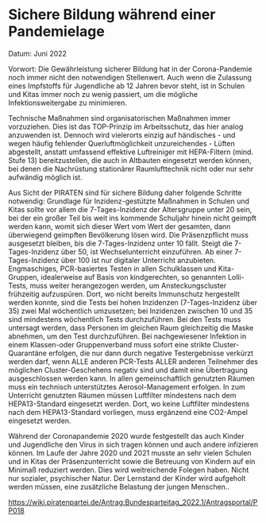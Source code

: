 # Sichere Bildung während einer Pandemielage

Datum: Juni 2022

Vorwort: Die Gewährleistung sicherer Bildung hat in der Corona-Pandemie noch immer nicht den notwendigen Stellenwert. Auch wenn die Zulassung eines Impfstoffs für Jugendliche ab 12 Jahren bevor steht, ist in Schulen und Kitas immer noch zu wenig passiert, um die mögliche Infektionsweitergabe zu minimieren.

Technische Maßnahmen sind organisatorischen Maßnahmen immer vorzuziehen. Dies ist das TOP-Prinzip im Arbeitsschutz, das hier analog anzuwenden ist. Dennoch wird vielerorts einzig auf händisches - und wegen häufig fehlender Querluftmöglichkeit unzureichendes - Lüften abgestellt, anstatt umfassend effektive Luftreiniger mit HEPA-Filtern (mind. Stufe 13) bereitzustellen, die auch in Altbauten eingesetzt werden können, bei denen die Nachrüstung stationärer Raumlufttechnik nicht oder nur sehr aufwändig möglich ist.

Aus Sicht der PIRATEN sind für sichere Bildung daher folgende Schritte notwendig: Grundlage für Inzidenz-gestützte Maßnahmen in Schulen und Kitas sollte vor allem die 7-Tages-Inzidenz der Altersgruppe unter 20 sein, bei der ein großer Teil bis weit ins kommende Schuljahr hinein nicht geimpft werden kann, womit sich dieser Wert vom Wert der gesamten, dann überwiegend geimpften Bevölkerung lösen wird. Die Präsenzpflicht muss ausgesetzt bleiben, bis die 7-Tages-Inzidenz unter 10 fällt. Steigt die 7-Tages-Inzidenz über 50, ist Wechselunterricht einzuführen. Ab einer 7-Tages-Inzidenz über 100 ist nur digitaler Unterricht anzubieten. Engmaschiges, PCR-basiertes Testen in allen Schulklassen und Kita-Gruppen, idealerweise auf Basis von kindgerechten, so genannten Lolli-Tests, muss weiter herangezogen werden, um Ansteckungscluster frühzeitig aufzuspüren. Dort, wo nicht bereits Immunschutz hergestellt werden konnte, sind die Tests bei hohen Inzidenzen (7-Tages-Inzidenz über 35) zwei Mal wöchentlich umzusetzen; bei Inzidenzen zwischen 10 und 35 sind mindestens wöchentlich Tests durchzuführen. Bei den Tests muss untersagt werden, dass Personen im gleichen Raum gleichzeitig die Maske abnehmen, um den Test durchzuführen. Bei nachgewiesener Infektion in einem Klassen-oder Gruppenverband muss sofort eine strikte Cluster-Quarantäne erfolgen, die nur dann durch negative Testergebnisse verkürzt werden darf, wenn ALLE anderen PCR-Tests ALLER anderen Teilnehmer des möglichen Cluster-Geschehens negativ sind und damit eine Übertragung ausgeschlossen werden kann. In allen gemeinschaftlich genutzten Räumen muss ein technisch unterstütztes Aerosol-Management erfolgen. In zum Unterricht genutzten Räumen müssen Luftfilter mindestens nach dem HEPA13-Standard eingesetzt werden. Dort, wo keine Luftfilter mindestens nach dem HEPA13-Standard vorliegen, muss ergänzend eine CO2-Ampel eingesetzt werden.

Während der Coronapandemie 2020 wurde festgestellt das auch Kinder und Jugendliche den Virus in sich tragen können und auch andere infizieren können. Im Laufe der Jahre 2020 und 2021 musste an sehr vielen Schulen und in Kitas der Präsenzunterricht sowie die Betreuung von Kindern auf ein Minimaß reduziert werden. Dies wird weitreichende Folegen haben. Nicht nur sozialer, psychischer Natur. Der Lernstand der Kinder wird aufgeholt werden müssen, eine zusätzliche Belastung der jungen Menschen..


https://wiki.piratenpartei.de/Antrag:Bundesparteitag_2022.1/Antragsportal/PP018
